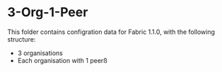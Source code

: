 # 3-Org-1-Peer

This folder contains configration data for Fabric 1.1.0, with the following structure:
 * 3 organisations
 * Each organisation with 1 peerß